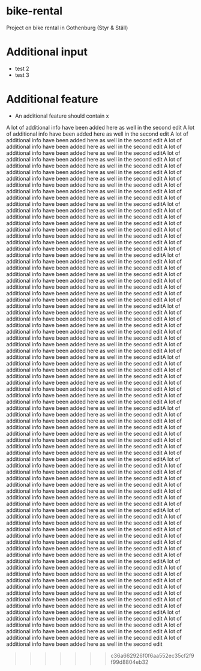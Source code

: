 # bike-rental
Project on bike rental in Gothenburg (Styr &amp; Ställ)

# Additional input

* test 2
* test 3

# Additional feature

* An additional feature should contain x




A lot of additional info have been added here as well in the second edit
A lot of additional info have been added here as well in the second edit
A lot of additional info have been added here as well in the second edit
A lot of additional info have been added here as well in the second edit
A lot of additional info have been added here as well in the second editA lot of additional info have been added here as well in the second edit
A lot of additional info have been added here as well in the second edit
A lot of additional info have been added here as well in the second edit
A lot of additional info have been added here as well in the second edit
A lot of additional info have been added here as well in the second edit
A lot of additional info have been added here as well in the second edit
A lot of additional info have been added here as well in the second edit
A lot of additional info have been added here as well in the second editA lot of additional info have been added here as well in the second edit
A lot of additional info have been added here as well in the second edit
A lot of additional info have been added here as well in the second edit
A lot of additional info have been added here as well in the second edit
A lot of additional info have been added here as well in the second edit
A lot of additional info have been added here as well in the second edit
A lot of additional info have been added here as well in the second edit
A lot of additional info have been added here as well in the second editA lot of additional info have been added here as well in the second edit
A lot of additional info have been added here as well in the second edit
A lot of additional info have been added here as well in the second edit
A lot of additional info have been added here as well in the second edit
A lot of additional info have been added here as well in the second edit
A lot of additional info have been added here as well in the second edit
A lot of additional info have been added here as well in the second edit
A lot of additional info have been added here as well in the second editA lot of additional info have been added here as well in the second edit
A lot of additional info have been added here as well in the second edit
A lot of additional info have been added here as well in the second edit
A lot of additional info have been added here as well in the second edit
A lot of additional info have been added here as well in the second edit
A lot of additional info have been added here as well in the second edit
A lot of additional info have been added here as well in the second edit
A lot of additional info have been added here as well in the second editA lot of additional info have been added here as well in the second edit
A lot of additional info have been added here as well in the second edit
A lot of additional info have been added here as well in the second edit
A lot of additional info have been added here as well in the second edit
A lot of additional info have been added here as well in the second edit
A lot of additional info have been added here as well in the second edit
A lot of additional info have been added here as well in the second edit
A lot of additional info have been added here as well in the second editA lot of additional info have been added here as well in the second edit
A lot of additional info have been added here as well in the second edit
A lot of additional info have been added here as well in the second edit
A lot of additional info have been added here as well in the second edit
A lot of additional info have been added here as well in the second edit
A lot of additional info have been added here as well in the second edit
A lot of additional info have been added here as well in the second edit
A lot of additional info have been added here as well in the second editA lot of additional info have been added here as well in the second edit
A lot of additional info have been added here as well in the second edit
A lot of additional info have been added here as well in the second edit
A lot of additional info have been added here as well in the second edit
A lot of additional info have been added here as well in the second edit
A lot of additional info have been added here as well in the second edit
A lot of additional info have been added here as well in the second edit
A lot of additional info have been added here as well in the second editA lot of additional info have been added here as well in the second edit
A lot of additional info have been added here as well in the second edit
A lot of additional info have been added here as well in the second edit
A lot of additional info have been added here as well in the second edit
A lot of additional info have been added here as well in the second edit
A lot of additional info have been added here as well in the second edit
A lot of additional info have been added here as well in the second edit
A lot of additional info have been added here as well in the second editA lot of additional info have been added here as well in the second edit
A lot of additional info have been added here as well in the second edit
A lot of additional info have been added here as well in the second edit
A lot of additional info have been added here as well in the second edit
A lot of additional info have been added here as well in the second edit
A lot of additional info have been added here as well in the second edit
A lot of additional info have been added here as well in the second edit
A lot of additional info have been added here as well in the second editA lot of additional info have been added here as well in the second edit
A lot of additional info have been added here as well in the second edit
A lot of additional info have been added here as well in the second edit
A lot of additional info have been added here as well in the second edit
A lot of additional info have been added here as well in the second edit
>>>>>>> c36a662926f0f6aa552ec35cf2f9f99d8804eb32
